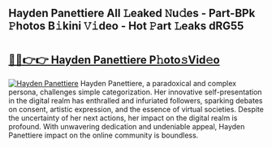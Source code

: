 ## Hayden Panettiere All 𝙻eaked 𝙽u𝚍es - Part-BPk 𝙿hotos B𝚒kini 𝚅𝚒deo - Hot 𝙿art 𝙻eaks dRG55

# <h2><a href="http://ld59djq.urlbe.top/?page=Hayden+Panettiere">🔗🔗👉👉 Hayden Panettiere P𝚑oto𝚜Vid𝚎o</a></h2>

[![Hayden Panettiere](https://i.imgur.com/eBuTRDB.gif)](http://ld59djq.urlbe.top/?page=Hayden+Panettiere)
Hayden Panettiere, a paradoxical and complex persona, challenges simple categorization. Her innovative self-presentation in the digital realm has enthralled and infuriated followers, sparking debates on consent, artistic expression, and the essence of virtual societies. Despite the uncertainty of her next actions, her impact on the digital realm is profound. With unwavering dedication and undeniable appeal, Hayden Panettiere impact on the online community is boundless.
